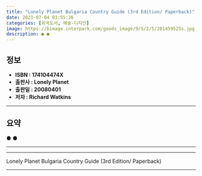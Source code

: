 ```yaml
---
title: "Lonely Planet Bulgaria Country Guide (3rd Edition/ Paperback)"
date: 2021-07-04 03:55:26
categories: [외국도서, 예술-디자인]
image: https://bimage.interpark.com/goods_image/9/5/2/5/201459525s.jpg
description: ● ●
---
```


## **정보**

- **ISBN : 174104474X**
- **출판사 : Lonely Planet**
- **출판일 : 20080401**
- **저자 : Richard Watkins**

------



## **요약**

●  ●  

------



------


Lonely Planet Bulgaria Country Guide (3rd Edition/ Paperback) 

------


